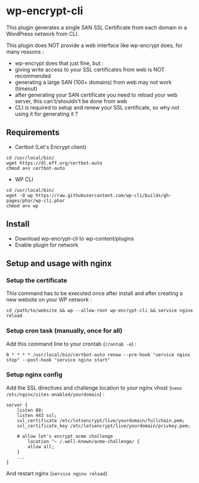 # wp-encrypt-cli

This plugin generates a single SAN SSL Certificate from each domain in a WordPress network from CLI.

This plugin does NOT provide a web interface like wp-encrypt does, for many reasons :
- wp-encrypt does that just fine, but :
- giving write access to your SSL certificates from web is NOT recommended
- generating a large SAN (100+ domains) from web may not work (timeout)
- after generating your SAN certificate you need to reload your web server, this can't/shouldn't be done from web
- CLI is required to setup and renew your SSL certificate, so why not using it for generating it ?

## Requirements
- Certbot (Let's Encrypt client)
```
cd /usr/local/bin/
wget https://dl.eff.org/certbot-auto
chmod a+x certbot-auto
```

- WP CLI
```
cd /usr/local/bin/
wget -O wp https://raw.githubusercontent.com/wp-cli/builds/gh-pages/phar/wp-cli.phar
chmod a+x wp
```
## Install
- Download wp-encrypt-cli to wp-content/plugins
- Enable plugin for network

## Setup and usage with nginx

### Setup the certificate

This command has to be executed once after install and after creating a new website on your WP network :
```
cd /path/to/website && wp --allow-root wp-encrypt-cli && service nginx reload
```

### Setup cron task (manually, once for all)

Add this command line to your crontab (```crontab -e```) :

```
0 * * * * /usr/local/bin/certbot-auto renew --pre-hook "service nginx stop" --post-hook "service nginx start"
```

### Setup nginx config

Add the SSL directives and challenge location to your nginx vhost (```nano /etc/nginx/sites-enabled/yourdomain```) :

```
server {
	listen 80;
	listen 443 ssl;
	ssl_certificate /etc/letsencrypt/live/yourdomain/fullchain.pem;
	ssl_certificate_key /etc/letsencrypt/live/yourdomain/privkey.pem;
	
	# allow let's encrypt acme challenge
        location ^~ /.well-known/acme-challenge/ {
	    allow all;
	}
	...
}
```

And restart nginx (```service nginx reload```)
